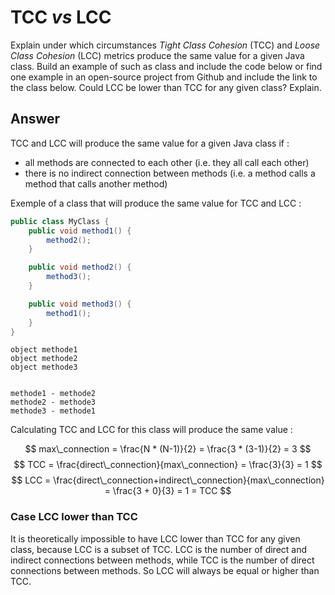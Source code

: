 # TCC *vs* LCC

Explain under which circumstances *Tight Class Cohesion* (TCC) and *Loose Class Cohesion* (LCC) metrics produce the same value for a given Java class. Build an example of such as class and include the code below or find one example in an open-source project from Github and include the link to the class below. Could LCC be lower than TCC for any given class? Explain.

## Answer

TCC and LCC will produce the same value for a given Java class if : 

- all methods are connected to each other (i.e. they all call each other)
- there is no indirect connection between methods (i.e. a method calls a method that calls another method)

Exemple of a class that will produce the same value for TCC and LCC :

```java
public class MyClass {
    public void method1() {
        method2();
    }

    public void method2() {
        method3();
    }

    public void method3() {
        method1();
    }
}
```
```plantuml
object methode1
object methode2
object methode3


methode1 - methode2
methode2 - methode3
methode3 - methode1
```

Calculating TCC and LCC for this class will produce the same value :

$$ 
max\_connection = \frac{N * (N-1)}{2} = \frac{3 * (3-1)}{2} = 3
$$
$$
TCC = \frac{direct\_connection}{max\_connection} = \frac{3}{3} = 1
$$
$$
LCC = \frac{direct\_connection+indirect\_connection}{max\_connection} = \frac{3 + 0}{3} = 1 = TCC
$$


### Case LCC lower than TCC

It is theoretically impossible to have LCC lower than TCC for any given class, because LCC is a subset of TCC. LCC is the number of direct and indirect connections between methods, while TCC is the number of direct connections between methods. So LCC will always be equal or higher than TCC.